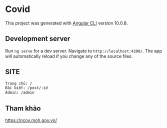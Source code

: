 # Covid

This project was generated with [Angular CLI](https://github.com/angular/angular-cli) version 10.0.8.

## Development server

Run `ng serve` for a dev server. Navigate to `http://localhost:4200/`. The app will automatically reload if you change any of the source files.


## SITE

```bash
Trang chủ: /
Bài biết: /post/:id
Admin: /admin
```
## Tham khảo
<a href='https://ncov.moh.gov.vn/'>https://ncov.moh.gov.vn/</a>
